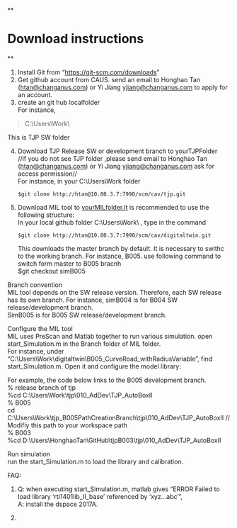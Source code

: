 <!DOCTYPE html>
<html>

<head>
  <meta charset="utf-8">
  <meta name="viewport" content="width=device-width, initial-scale=1.0">
  <title>test</title>
  <link rel="stylesheet" href="https://stackedit.io/style.css" />
</head>

<body class="stackedit">
  <div class="stackedit__html"><p>**</p>
<h1 id="download-instructions">Download instructions</h1>
<p>**</p>
<ol>
<li>Install Git from “<a href="https://git-scm.com/downloads">https://git-scm.com/downloads</a>”</li>
<li>Get github account from CAUS. send an email to Honghao Tan (<a href="mailto:htan@changanus.com">htan@changanus.com</a>) or Yi Jiang <a href="mailto:yjiang@changanus.com">yjiang@changanus.com</a> to apply for an account.</li>
<li>create an git hub localfolder<br>
For instance,</li>
</ol>
<blockquote>
<p>C:\Users\Work\</p>
</blockquote>
<p>This is TJP SW folder</p>
<ol start="4">
<li>
<p>Download TJP Release SW or development branch to yourTJPFolder<br>
//if you do not see TJP folder ,please send email to   Honghao Tan (<a href="mailto:htan@changanus.com">htan@changanus.com</a>) or Yi Jiang <a href="mailto:yjiang@changanus.com">yjiang@changanus.com</a> ask for access permission//<br>
For instance, in your C:\Users\Work folder</p>
<pre><code>$git clone http://htan@10.80.3.7:7990/scm/cav/tjp.git
</code></pre>
</li>
<li>
<p>Download MIL tool to <a href="http://yourMILfolder.It">yourMILfolder.It</a> is recommended to use the following structure:<br>
In your local github folder C:\Users\Work\ , type in the command</p>
<pre><code>$git clone http://htan@10.80.3.7:7990/scm/cav/digitaltwin.git
</code></pre>
<p>This downloads the master branch by default. It is necessary to swithc to the working branch. For instance, B005. use following command to switch form master to B005 bracnh<br>
$git checkout simB005</p>
</li>
</ol>
<p>Branch convention<br>
MIL tool depends on the SW release version. Therefore, each SW release has its own branch. For instance, simB004 is for B004 SW release/development branch.<br>
SimB005 is for B005 SW release/development branch.</p>
<p>Configure the MIL tool<br>
MIL uses PreScan and Matlab together to run various simulation. open start_Simulation.m in the Branch folder of MIL folder.<br>
For instance, under “C:\Users\Work\digitaltwin\B005_CurveRoad_withRadiusVariable”, find start_Simulation.m. Open it and configure the model library:</p>
<p>For example, the code below links to the B005 development branch.<br>
% release branch of tjp<br>
%cd C:\Users\Work\tjp\010_AdDev\TJP_AutoBoxII<br>
% B005<br>
cd C:\Users\Work\tjp_B005PathCreationBranch\tjp\010_AdDev\TJP_AutoBoxII   // Modifiy this path to your workspace path<br>
% B003<br>
%cd D:\Users\HonghaoTan\GitHub\tjpB003\tjp\010_AdDev\TJP_AutoBoxII</p>
<p>Run simulation<br>
run the start_Simulation.m to load the library and calibration.</p>
<p>FAQ:</p>
<ol>
<li>
<p>Q: when executing start_Simulation.m, matlab gives “ERROR Failed to load library ‘rti1401lib_II_base’ referenced by ‘xyz…abc’”,<br>
A: install the dspace 2017A.</p>
</li>
<li></li>
</ol>
</div>
</body>

</html>
